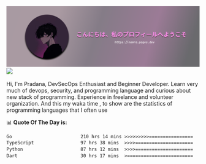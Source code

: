 ![banner](.github/profile-markdown.png)
<img src="https://user-images.githubusercontent.com/73097560/115834477-dbab4500-a447-11eb-908a-139a6edaec5c.gif"></p>

Hi, I'm Pradana, DevSecOps Enthusiast and Beginner Developer. Learn very much of devops, security, and programming language and curious about new stack of programming. Experience in freelance and volunteer organization. And this my waka time , to show are the statistics of programming languages that I often use

📊 **Quote Of The Day is:**
<!--START_SECTION:waka-->

```txt
Go                         210 hrs 14 mins >>>>>>>>>================   34.52 %
TypeScript                 97 hrs 38 mins  >>>>=====================   16.03 %
Python                     87 hrs 12 mins  >>>>=====================   14.32 %
Dart                       30 hrs 17 mins  >========================   04.97 %
```

<!--END_SECTION:waka-->
